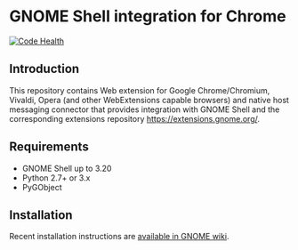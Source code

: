 GNOME Shell integration for Chrome
============================================
[![Code Health](https://landscape.io/github/nE0sIghT/chrome-gnome-shell-mirror/master/landscape.svg?style=flat)](https://landscape.io/github/nE0sIghT/chrome-gnome-shell-mirror/master)

Introduction
------------

This repository contains Web extension for Google Chrome/Chromium, Vivaldi, Opera (and other
WebExtensions capable browsers) and native host messaging connector that provides integration with
GNOME Shell and the corresponding extensions repository https://extensions.gnome.org/.

Requirements
------------
 * GNOME Shell up to 3.20
 * Python 2.7+ or 3.x
 * PyGObject

Installation
------------

Recent installation instructions are [available in GNOME wiki](https://wiki.gnome.org/Projects/GnomeShellIntegrationForChrome/Installation).
